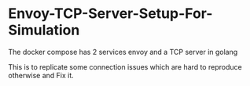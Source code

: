# Envoy-TCP-Server-Setup-For-Simulation

The docker compose has 2 services envoy and a TCP server in golang

This is to replicate some connection issues which are hard to reproduce otherwise and Fix it.
